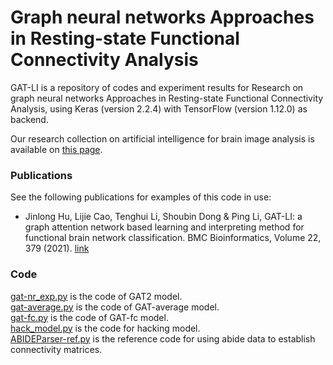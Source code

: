 # Graph neural networks Approaches in Resting-state Functional Connectivity Analysis
GAT-LI is a repository of codes and experiment results for Research on graph neural networks Approaches in Resting-state Functional Connectivity Analysis, using Keras (version 2.2.4) with TensorFlow (version 1.12.0) as backend.

Our research collection on artificial intelligence for brain image analysis is available on [this page](https://github.com/largeapp/AI-for-Brain-Image-Analysis).

### Publications
See the following publications for examples of this code in use:
 * Jinlong Hu, Lijie Cao, Tenghui Li, Shoubin Dong & Ping Li, GAT-LI: a graph attention network based learning and interpreting method for functional brain network classification. BMC Bioinformatics, Volume 22, 379 (2021). [link](https://bmcbioinformatics.biomedcentral.com/articles/10.1186/s12859-021-04295-1)
 
### Code
[gat-nr_exp.py](gat-nr_exp.py) is the code of GAT2 model.  
[gat-average.py](gat-average.py) is the code of GAT-average model.  
[gat-fc.py](gat-fc.py) is the code of GAT-fc model.  
[hack_model.py](hack_model.py) is the code for hacking model.  
[ABIDEParser-ref.py](ABIDEParser-ref.py) is the reference code for using abide data to establish connectivity matrices. 
